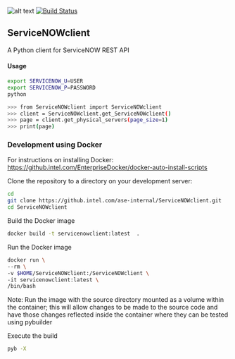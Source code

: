 ![alt text](https://ubit-teamcity-iag.intel.com/app/rest/builds/buildType:%28id:AseInternal_ServiceNOWclient%29/statusIcon "TC Build Status Icon")
[![Build Status](https://fms01lxuthub01.amr.corp.intel.com/api/badges/ase-internal/ServiceNOWclient/status.svg)](https://fms01lxuthub01.amr.corp.intel.com/ase-internal/ServiceNOWclient)


## ServiceNOWclient
A Python client for ServiceNOW REST API


#### Usage
```bash
export SERVICENOW_U=USER
export SERVICENOW_P=PASSWORD
python

>>> from ServiceNOWclient import ServiceNOWclient
>>> client = ServiceNOWclient.get_ServiceNOWclient()
>>> page = client.get_physical_servers(page_size=1)
>>> print(page)
```


### Development using Docker ###

For instructions on installing Docker:
https://github.intel.com/EnterpriseDocker/docker-auto-install-scripts

Clone the repository to a directory on your development server:
```bash
cd
git clone https://github.intel.com/ase-internal/ServiceNOWclient.git
cd ServiceNOWclient
```

Build the Docker image
```bash
docker build -t servicenowclient:latest  .
```

Run the Docker image
```bash
docker run \
--rm \
-v $HOME/ServiceNOWclient:/ServiceNOWclient \
-it servicenowclient:latest \
/bin/bash
```
Note: Run the image with the source directory mounted as a volume within the container; this will allow changes to be made to the source code and have those changes reflected inside the container where they can be tested using pybuilder

Execute the build
```bash
pyb -X
```

